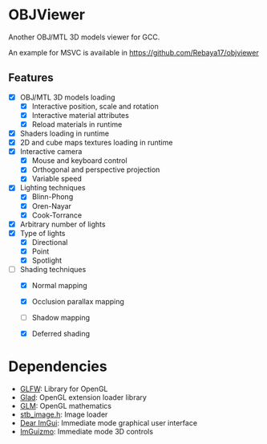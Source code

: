 # OBJViewer

Another OBJ/MTL 3D models viewer for GCC.

An example for MSVC is available in <https://github.com/Rebaya17/objviewer>


## Features

- [x] OBJ/MTL 3D models loading
  - [x] Interactive position, scale and rotation
  - [x] Interactive material attributes
  - [x] Reload materials in runtime
- [x] Shaders loading in runtime
- [x] 2D and cube maps textures loading in runtime
- [x] Interactive camera
  - [x] Mouse and keyboard control
  - [x] Orthogonal and perspective projection
  - [x] Variable speed
- [x] Lighting techniques
  - [x] Blinn-Phong
  - [x] Oren-Nayar
  - [x] Cook-Torrance
- [x] Arbitrary number of lights
- [x] Type of lights
  - [x] Directional
  - [x] Point
  - [x] Spotlight
- [ ] Shading techniques
  - [x] Normal mapping
  - [x] Occlusion parallax mapping
  - [ ] Shadow mapping
  - [x] Deferred shading


# Dependencies

- [GLFW]\: Library for OpenGL
- [Glad]\: OpenGL extension loader library
- [GLM]\: OpenGL mathematics
- [stb_image.h]\: Image loader
- [Dear ImGui]\: Immediate mode graphical user interface
- [ImGuizmo]\: Immediate mode 3D controls


[//]: # "Links references"

[GLFW]: https://www.glfw.org/
[Glad]: https://github.com/Dav1dde/glad
[GLM]: http://glm.g-truc.net/
[stb_image.h]: https://github.com/nothings/stb
[Dear ImGui]: https://github.com/ocornut/imgui
[ImGuizmo]: https://github.com/CedricGuillemet/ImGuizmo